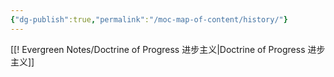 ```yaml
---
{"dg-publish":true,"permalink":"/moc-map-of-content/history/"}
---
```



[[! Evergreen Notes/Doctrine of Progress 进步主义\|Doctrine of Progress 进步主义]]
